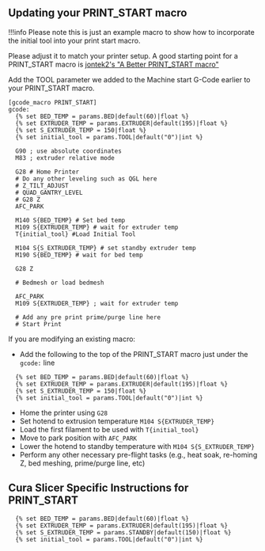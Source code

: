 ## Updating your PRINT_START macro

!!!info
        Please note this is just an example macro to show how to incorporate the initial tool into your 
        print start macro.

Please adjust it to match your printer setup. A good starting point for a PRINT_START macro
is [jontek2's "A Better PRINT_START macro"](https://github.com/jontek2/A-better-print_start-macro)

Add the TOOL parameter we added to the Machine start G-Code earlier to your PRINT_START macro.

``` g-code
[gcode_macro PRINT_START]
gcode:
  {% set BED_TEMP = params.BED|default(60)|float %}
  {% set EXTRUDER_TEMP = params.EXTRUDER|default(195)|float %}
  {% set S_EXTRUDER_TEMP = 150|float %}
  {% set initial_tool = params.TOOL|default("0")|int %}

  G90 ; use absolute coordinates
  M83 ; extruder relative mode

  G28 # Home Printer
  # Do any other leveling such as QGL here
  # Z_TILT_ADJUST
  # QUAD_GANTRY_LEVEL
  # G28 Z
  AFC_PARK

  M140 S{BED_TEMP} # Set bed temp
  M109 S{EXTRUDER_TEMP} # wait for extruder temp
  T{initial_tool} #Load Initial Tool

  M104 S{S_EXTRUDER_TEMP} # set standby extruder temp
  M190 S{BED_TEMP} # wait for bed temp

  G28 Z

  # Bedmesh or load bedmesh

  AFC_PARK
  M109 S{EXTRUDER_TEMP} ; wait for extruder temp

  # Add any pre print prime/purge line here
  # Start Print
```

If you are modifying an existing macro:

- Add the following to the top of the PRINT_START macro just under the `gcode:` line

``` g-code
  {% set BED_TEMP = params.BED|default(60)|float %}
  {% set EXTRUDER_TEMP = params.EXTRUDER|default(195)|float %}
  {% set S_EXTRUDER_TEMP = 150|float %}
  {% set initial_tool = params.TOOL|default("0")|int %}
```

- Home the printer using `G28`
- Set hotend to extrusion temperature `M104 S{EXTRUDER_TEMP}`
- Load the first filament to be used with `T{initial_tool}`
- Move to park position with `AFC_PARK`
- Lower the hotend to standby temperature with `M104 S{S_EXTRUDER_TEMP}`
- Perform any other necessary pre-flight tasks (e.g., heat soak, re-homing Z, bed meshing, prime/purge line, etc)

## Cura Slicer Specific Instructions for PRINT_START

``` g-code
  {% set BED_TEMP = params.BED|default(60)|float %}
  {% set EXTRUDER_TEMP = params.EXTRUDER|default(195)|float %}
  {% set S_EXTRUDER_TEMP = params.STANDBY|default(150)|float %}
  {% set initial_tool = params.TOOL|default("0")|int %}
```